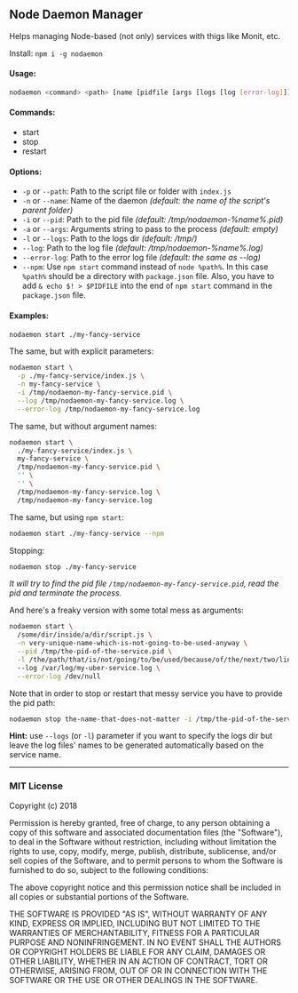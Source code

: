## Node Daemon Manager

Helps managing Node-based (not only) services with thigs like Monit, etc. 

Install: `npm i -g nodaemon`

#### Usage:
```sh
nodaemon <command> <path> [name [pidfile [args [logs [log [error-log]]]]]] [options]
```

#### Commands:
- start
- stop
- restart

#### Options:
- `-p` or `--path`: Path to the script file or folder with `index.js`
- `-n` or `--name`: Name of the daemon *(default: the name of the script's parent folder)*
- `-i` or `--pid`: Path to the pid file *(default: /tmp/nodaemon-%name%.pid)*
- `-a` or `--args`: Arguments string to pass to the process *(default: empty)*
- `-l` or `--logs`: Path to the logs dir *(default: /tmp/)*
- `--log`: Path to the log file *(default: /tmp/nodaemon-%name%.log)*
- `--error-log`: Path to the error log file *(default: the same as --log)*
- `--npm`: Use `npm start` command instead of `node %path%`. In this case `%path%` should be a directory with `package.json` file. Also, you have to add `& echo $! > $PIDFILE` into the end of `npm start` command in the `package.json` file.

#### Examples:

```sh
nodaemon start ./my-fancy-service
```

The same, but with explicit parameters:
```sh
nodaemon start \
  -p ./my-fancy-service/index.js \
  -n my-fancy-service \
  -i /tmp/nodaemon-my-fancy-service.pid \
  --log /tmp/nodaemon-my-fancy-service.log \
  --error-log /tmp/nodaemon-my-fancy-service.log
```

The same, but without argument names:
```sh
nodaemon start \
  ./my-fancy-service/index.js \
  my-fancy-service \
  /tmp/nodaemon-my-fancy-service.pid \
  '' \
  '' \
  /tmp/nodaemon-my-fancy-service.log \
  /tmp/nodaemon-my-fancy-service.log
```

The same, but using `npm start`:
```sh
nodaemon start ./my-fancy-service --npm
```

Stopping: 
```sh
nodaemon stop ./my-fancy-service
```
*It will try to find the pid file `/tmp/nodaemon-my-fancy-service.pid`, read the pid and terminate the process.*


And here's a freaky version with some total mess as arguments:
```sh
nodaemon start \
  /some/dir/inside/a/dir/script.js \
  -n very-unique-name-which-is-not-going-to-be-used-anyway \
  --pid /tmp/the-pid-of-the-service.pid \
  -l /the/path/that/is/not/going/to/be/used/because/of/the/next/two/lines
  --log /var/log/my-uber-service.log \
  --error-log /dev/null
```

Note that in order to stop or restart that messy service you have to provide the pid path:
```sh
nodaemon stop the-name-that-does-not-matter -i /tmp/the-pid-of-the-service.pid
```

**Hint:** use `--logs` (or `-l`) parameter if you want to specify the logs dir but leave the log files' names to be generated automatically based on the service name.

---

### MIT License

Copyright (c) 2018

Permission is hereby granted, free of charge, to any person obtaining a copy
of this software and associated documentation files (the "Software"), to deal
in the Software without restriction, including without limitation the rights
to use, copy, modify, merge, publish, distribute, sublicense, and/or sell
copies of the Software, and to permit persons to whom the Software is
furnished to do so, subject to the following conditions:

The above copyright notice and this permission notice shall be included in all
copies or substantial portions of the Software.

THE SOFTWARE IS PROVIDED "AS IS", WITHOUT WARRANTY OF ANY KIND, EXPRESS OR
IMPLIED, INCLUDING BUT NOT LIMITED TO THE WARRANTIES OF MERCHANTABILITY,
FITNESS FOR A PARTICULAR PURPOSE AND NONINFRINGEMENT. IN NO EVENT SHALL THE
AUTHORS OR COPYRIGHT HOLDERS BE LIABLE FOR ANY CLAIM, DAMAGES OR OTHER
LIABILITY, WHETHER IN AN ACTION OF CONTRACT, TORT OR OTHERWISE, ARISING FROM,
OUT OF OR IN CONNECTION WITH THE SOFTWARE OR THE USE OR OTHER DEALINGS IN THE
SOFTWARE.

